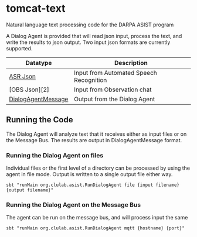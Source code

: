 tomcat-text
===========

Natural language text processing code for the DARPA ASIST program

A Dialog Agent is provided that will read json input, process the text, and write
the results to json output.  Two input json formats are currently supported.

| Datatype | Description
| --- | ---
| [ASR Json][1] | Input from Automated Speech Recognition 
| [OBS Json][2] | Input from Observation chat
| [DialogAgentMessage][3] | Output from the Dialog Agent

[1]:
[2]: 
[3]: https://github.com/clulab/tomcat-text/blob/dialog_agent_edits/message_specs/chat_analysis_message.md



Running the Code
----------------

The Dialog Agent will analyze text that it receives either as input files or
on the Message Bus.  The results are output in DialogAgentMessage format.

### Running the Dialog Agent on files

Individual files or the first level of a directory can be processed by using
the agent in file mode.  Output is written to a single output file either way.

```
sbt "runMain org.clulab.asist.RunDialogAgent file {input filename} {output filename}"
```

### Running the Dialog Agent on the Message Bus

The agent can be run on the message bus, and will process input the same 

```
sbt "runMain org.clulab.asist.RunDialogAgent mqtt {hostname} {port}"
```
